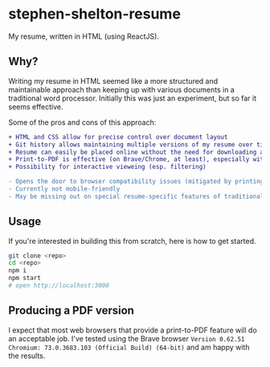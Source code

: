 # stephen-shelton-resume

My resume, written in HTML (using ReactJS).

## Why?

Writing my resume in HTML seemed like a more structured and maintainable approach than keeping up with various documents in a traditional word processor. Initially this was just an experiment, but so far it seems effective.

Some of the pros and cons of this approach:

```diff
+ HTML and CSS allow for precise control over document layout
+ Git history allows maintaining multiple versions of my resume over time
+ Resume can easily be placed online without the need for downloading a PDF
+ Print-to-PDF is effective (on Brave/Chrome, at least), especially with some special CSS hints about printing
+ Possibility for interactive vieweing (esp. filtering)

- Opens the door to browser compatibility issues (mitigated by printing to PDF)
- Currently not mobile-friendly
- May be missing out on special resume-specific features of traditional word processors
```

## Usage

If you're interested in building this from scratch, here is how to get started.

```bash
git clone <repo>
cd <repo>
npm i
npm start
# open http://localhost:3000
```
## Producing a PDF version

I expect that most web browsers that provide a print-to-PDF feature will do an acceptable job. I've tested using the Brave browser `Version 0.62.51 Chromium: 73.0.3683.103 (Official Build) (64-bit)` and am happy with the results.
